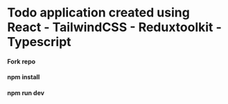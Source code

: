 # Todo application created using React - TailwindCSS - Reduxtoolkit - Typescript

#### Fork repo
#### npm install
#### npm run dev